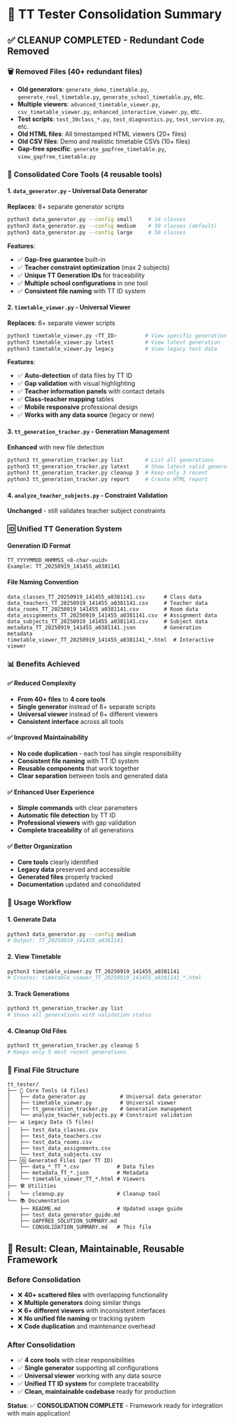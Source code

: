 # 🧹 TT Tester Consolidation Summary

## ✅ **CLEANUP COMPLETED** - Redundant Code Removed

### 🗑️ **Removed Files** (40+ redundant files)
- **Old generators**: `generate_demo_timetable.py`, `generate_real_timetable.py`, `generate_school_timetable.py`, etc.
- **Multiple viewers**: `advanced_timetable_viewer.py`, `csv_timetable_viewer.py`, `enhanced_interactive_viewer.py`, etc.
- **Test scripts**: `test_30class_*.py`, `test_diagnostics.py`, `test_service.py`, etc.
- **Old HTML files**: All timestamped HTML viewers (20+ files)
- **Old CSV files**: Demo and realistic timetable CSVs (10+ files)
- **Gap-free specific**: `generate_gapfree_timetable.py`, `view_gapfree_timetable.py`

### 🔧 **Consolidated Core Tools** (4 reusable tools)

#### 1. **`data_generator.py`** - Universal Data Generator
**Replaces**: 8+ separate generator scripts
```bash
python3 data_generator.py --config small     # 14 classes
python3 data_generator.py --config medium    # 30 classes (default)
python3 data_generator.py --config large     # 50 classes
```

**Features**:
- ✅ **Gap-free guarantee** built-in
- ✅ **Teacher constraint optimization** (max 2 subjects)
- ✅ **Unique TT Generation IDs** for traceability
- ✅ **Multiple school configurations** in one tool
- ✅ **Consistent file naming** with TT ID system

#### 2. **`timetable_viewer.py`** - Universal Viewer
**Replaces**: 6+ separate viewer scripts
```bash
python3 timetable_viewer.py <TT_ID>         # View specific generation
python3 timetable_viewer.py latest          # View latest generation
python3 timetable_viewer.py legacy          # View legacy test data
```

**Features**:
- ✅ **Auto-detection** of data files by TT ID
- ✅ **Gap validation** with visual highlighting
- ✅ **Teacher information panels** with contact details
- ✅ **Class-teacher mapping** tables
- ✅ **Mobile responsive** professional design
- ✅ **Works with any data source** (legacy or new)

#### 3. **`tt_generation_tracker.py`** - Generation Management
**Enhanced** with new file detection
```bash
python3 tt_generation_tracker.py list       # List all generations
python3 tt_generation_tracker.py latest     # Show latest valid generation
python3 tt_generation_tracker.py cleanup 3  # Keep only 3 recent
python3 tt_generation_tracker.py report     # Create HTML report
```

#### 4. **`analyze_teacher_subjects.py`** - Constraint Validation
**Unchanged** - still validates teacher subject constraints

### 🆔 **Unified TT Generation System**

#### Generation ID Format
```
TT_YYYYMMDD_HHMMSS_<8-char-uuid>
Example: TT_20250919_141455_a0381141
```

#### File Naming Convention
```
data_classes_TT_20250919_141455_a0381141.csv      # Class data
data_teachers_TT_20250919_141455_a0381141.csv     # Teacher data
data_rooms_TT_20250919_141455_a0381141.csv        # Room data
data_assignments_TT_20250919_141455_a0381141.csv  # Assignment data
data_subjects_TT_20250919_141455_a0381141.csv     # Subject data
metadata_TT_20250919_141455_a0381141.json         # Generation metadata
timetable_viewer_TT_20250919_141455_a0381141_*.html  # Interactive viewer
```

### 📊 **Benefits Achieved**

#### ✅ **Reduced Complexity**
- **From 40+ files** to **4 core tools**
- **Single generator** instead of 8+ separate scripts
- **Universal viewer** instead of 6+ different viewers
- **Consistent interface** across all tools

#### ✅ **Improved Maintainability**
- **No code duplication** - each tool has single responsibility
- **Consistent file naming** with TT ID system
- **Reusable components** that work together
- **Clear separation** between tools and generated data

#### ✅ **Enhanced User Experience**
- **Simple commands** with clear parameters
- **Automatic file detection** by TT ID
- **Professional viewers** with gap validation
- **Complete traceability** of all generations

#### ✅ **Better Organization**
- **Core tools** clearly identified
- **Legacy data** preserved and accessible
- **Generated files** properly tracked
- **Documentation** updated and consolidated

### 🚀 **Usage Workflow**

#### 1. Generate Data
```bash
python3 data_generator.py --config medium
# Output: TT_20250919_141455_a0381141
```

#### 2. View Timetable
```bash
python3 timetable_viewer.py TT_20250919_141455_a0381141
# Creates: timetable_viewer_TT_20250919_141455_a0381141_*.html
```

#### 3. Track Generations
```bash
python3 tt_generation_tracker.py list
# Shows all generations with validation status
```

#### 4. Cleanup Old Files
```bash
python3 tt_generation_tracker.py cleanup 5
# Keeps only 5 most recent generations
```

### 📁 **Final File Structure**

```
tt_tester/
├── 🔧 Core Tools (4 files)
│   ├── data_generator.py           # Universal data generator
│   ├── timetable_viewer.py         # Universal viewer
│   ├── tt_generation_tracker.py    # Generation management
│   └── analyze_teacher_subjects.py # Constraint validation
├── 📊 Legacy Data (5 files)
│   ├── test_data_classes.csv
│   ├── test_data_teachers.csv
│   ├── test_data_rooms.csv
│   ├── test_data_assignments.csv
│   └── test_data_subjects.csv
├── 🆔 Generated Files (per TT ID)
│   ├── data_*_TT_*.csv            # Data files
│   ├── metadata_TT_*.json         # Metadata
│   └── timetable_viewer_TT_*.html # Viewers
├── 🛠️ Utilities
│   └── cleanup.py                 # Cleanup tool
└── 📚 Documentation
    ├── README.md                  # Updated usage guide
    ├── test_data_generator_guide.md
    ├── GAPFREE_SOLUTION_SUMMARY.md
    └── CONSOLIDATION_SUMMARY.md   # This file
```

## 🎯 **Result: Clean, Maintainable, Reusable Framework**

### Before Consolidation
- ❌ **40+ scattered files** with overlapping functionality
- ❌ **Multiple generators** doing similar things
- ❌ **6+ different viewers** with inconsistent interfaces
- ❌ **No unified file naming** or tracking system
- ❌ **Code duplication** and maintenance overhead

### After Consolidation
- ✅ **4 core tools** with clear responsibilities
- ✅ **Single generator** supporting all configurations
- ✅ **Universal viewer** working with any data source
- ✅ **Unified TT ID system** for complete traceability
- ✅ **Clean, maintainable codebase** ready for production

**Status**: ✅ **CONSOLIDATION COMPLETE** - Framework ready for integration with main application!